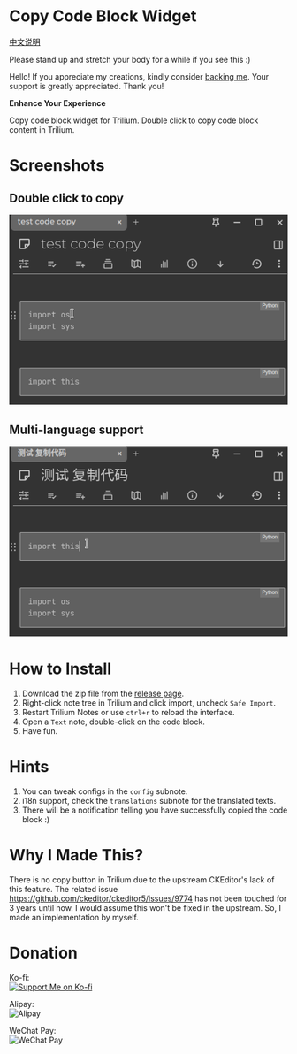 # Copy Code Block Widget

[中文说明](README_CN.md)

Please stand up and stretch your body for a while if you see this :)

Hello! If you appreciate my creations, kindly consider [backing me](#-donation). Your support is greatly appreciated. Thank you!

**Enhance Your Experience**

Copy code block widget for Trilium. Double click to copy code block content in Trilium.

# Screenshots

## Double click to copy

![overall look](docs/copy1.gif)

## Multi-language support

![overall look](docs/copy2.gif)

# How to Install

1. Download the zip file from the [release page](https://github.com/Nriver/tomato-timer-widget/releases).
2. Right-click note tree in Trilium and click import, uncheck `Safe Import`.
3. Restart Trilium Notes or use `ctrl+r` to reload the interface.
4. Open a `Text` note, double-click on the code block.
5. Have fun.

# Hints

1. You can tweak configs in the `config` subnote.
2. i18n support, check the `translations` subnote for the translated texts.
3. There will be a notification telling you have successfully copied the code block :)

# Why I Made This?

There is no copy button in Trilium due to the upstream CKEditor's lack of this feature. The related issue https://github.com/ckeditor/ckeditor5/issues/9774 has not been touched for 3 years until now. I would assume this won't be fixed in the upstream. So, I made an implementation by myself.

# Donation

Ko-fi:  
[![Support Me on Ko-fi](https://ko-fi.com/img/githubbutton_sm.svg)](https://ko-fi.com/nriver)

Alipay:  
![Alipay](https://github.com/Nriver/trilium-translation/raw/main/docs/alipay.png)

WeChat Pay:  
![WeChat Pay](https://github.com/Nriver/trilium-translation/raw/main/docs/wechat_pay.png)
